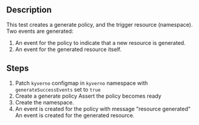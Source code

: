 ## Description

This test creates a generate policy, and the trigger resource (namespace).
Two events are generated:
1. An event for the policy to indicate that a new resource is generated.
2. An event for the generated resource itself.

## Steps

1. Patch `kyverno` configmap in `kyverno` namespace with `generateSuccessEvents` set to `true`
2. Create a generate policy
   Assert the policy becomes ready
3. Create the namespace.
4. An event is created for the policy with message "resource generated"
   An event is created for the generated resource.
